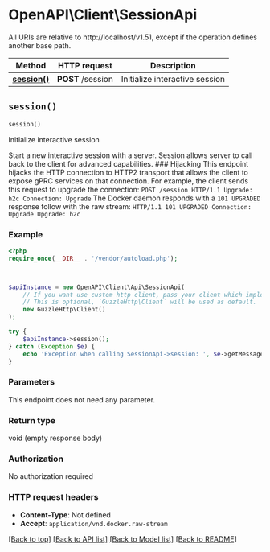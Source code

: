 # OpenAPI\Client\SessionApi

All URIs are relative to http://localhost/v1.51, except if the operation defines another base path.

| Method | HTTP request | Description |
| ------------- | ------------- | ------------- |
| [**session()**](SessionApi.md#session) | **POST** /session | Initialize interactive session |


## `session()`

```php
session()
```

Initialize interactive session

Start a new interactive session with a server. Session allows server to call back to the client for advanced capabilities.  ### Hijacking  This endpoint hijacks the HTTP connection to HTTP2 transport that allows the client to expose gPRC services on that connection.  For example, the client sends this request to upgrade the connection:  ``` POST /session HTTP/1.1 Upgrade: h2c Connection: Upgrade ```  The Docker daemon responds with a `101 UPGRADED` response follow with the raw stream:  ``` HTTP/1.1 101 UPGRADED Connection: Upgrade Upgrade: h2c ```

### Example

```php
<?php
require_once(__DIR__ . '/vendor/autoload.php');



$apiInstance = new OpenAPI\Client\Api\SessionApi(
    // If you want use custom http client, pass your client which implements `GuzzleHttp\ClientInterface`.
    // This is optional, `GuzzleHttp\Client` will be used as default.
    new GuzzleHttp\Client()
);

try {
    $apiInstance->session();
} catch (Exception $e) {
    echo 'Exception when calling SessionApi->session: ', $e->getMessage(), PHP_EOL;
}
```

### Parameters

This endpoint does not need any parameter.

### Return type

void (empty response body)

### Authorization

No authorization required

### HTTP request headers

- **Content-Type**: Not defined
- **Accept**: `application/vnd.docker.raw-stream`

[[Back to top]](#) [[Back to API list]](../../README.md#endpoints)
[[Back to Model list]](../../README.md#models)
[[Back to README]](../../README.md)
